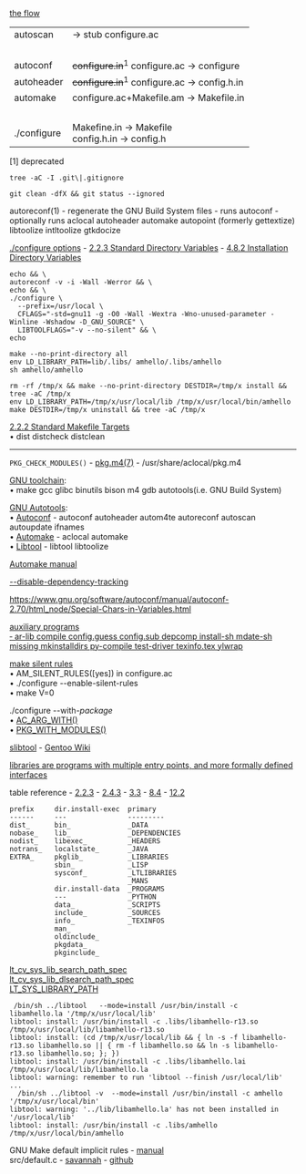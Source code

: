 [the flow](https://www.gnu.org/savannah-checkouts/gnu/autoconf/manual/autoconf-2.70/html_node/Making-configure-Scripts.html)

|||
|-|-|
|autoscan  |-> stub configure.ac|
|&nbsp;||
|autoconf  |<del>configure.in</del><sup>1</sup> configure.ac -> configure  |
|autoheader|<del>configure.in</del><sup>1</sup> configure.ac -> config.h.in|
|automake  |configure.ac+Makefile.am -> Makefile.in|
|&nbsp;||
|./configure|Makefine.in -> Makefile<br>config.h.in -> config.h|

\[1\] deprecated

    tree -aC -I .git\|.gitignore

<!-- <div></div> -->

    git clean -dfX && git status --ignored

autoreconf(1) - regenerate the GNU Build System files - runs autoconf - optionally runs aclocal autoheader automake autopoint (formerly gettextize) libtoolize intltoolize gtkdocize

[./configure options](https://www.gnu.org/software/autoconf/manual/autoconf-2.70/html_node/configure-Invocation.html) -
[2.2.3 Standard Directory Variables](https://www.gnu.org/software/automake/manual/html_node/Standard-Directory-Variables.html) -
[4.8.2 Installation Directory Variables](https://www.gnu.org/savannah-checkouts/gnu/autoconf/manual/autoconf-2.70/html_node/Installation-Directory-Variables.html)

<!--
    for var in \
      WARNINGS \
      AUTOCONF ACLOCAL AUTOHEADER AUTOM4TE AUTOMAKE AUTOPOINT GTKDOCIZE INTLTOOLIZE LIBTOOLIZE M4 MAKE
    do
      # echo "${!var}"
      unset -v "$var"
    done
-->

<div></div>

    echo && \
    autoreconf -v -i -Wall -Werror && \
    echo && \
    ./configure \
      --prefix=/usr/local \
      CFLAGS="-std=gnu11 -g -O0 -Wall -Wextra -Wno-unused-parameter -Winline -Wshadow -D_GNU_SOURCE" \
      LIBTOOLFLAGS="-v --no-silent" && \
    echo

<div></div>

    make --no-print-directory all
    env LD_LIBRARY_PATH=lib/.libs/ amhello/.libs/amhello
    sh amhello/amhello

<div></div>

    rm -rf /tmp/x && make --no-print-directory DESTDIR=/tmp/x install && tree -aC /tmp/x
    env LD_LIBRARY_PATH=/tmp/x/usr/local/lib /tmp/x/usr/local/bin/amhello
    make DESTDIR=/tmp/x uninstall && tree -aC /tmp/x

[2.2.2 Standard Makefile Targets](https://www.gnu.org/software/automake/manual/html_node/Standard-Targets.html)\
&bullet; dist distcheck distclean

---

`PKG_CHECK_MODULES()` - [pkg.m4(7)](https://man.archlinux.org/man/pkg.m4.7) - /usr/share/aclocal/pkg.m4

[GNU toolchain](https://en.wikipedia.org/wiki/GNU_toolchain):\
&bullet; make gcc glibc binutils bison m4 gdb autotools(i.e. GNU Build System)

[GNU Autotools](https://en.wikipedia.org/wiki/GNU_Autotools):\
&bullet; [Autoconf](https://en.wikipedia.org/wiki/Autoconf) - autoconf autoheader autom4te autoreconf autoscan autoupdate ifnames\
&bullet; [Automake](https://en.wikipedia.org/wiki/Automake) - aclocal automake\
&bullet; [Libtool](https://en.wikipedia.org/wiki/Libtool)   - libtool libtoolize

[Automake manual](https://www.gnu.org/software/automake/manual)

[--disable-dependency-tracking](https://www.gnu.org/software/automake/manual/html_node/Dependency-Tracking.html)

https://www.gnu.org/software/autoconf/manual/autoconf-2.70/html_node/Special-Chars-in-Variables.html

[auxiliary programs\
&dash; ar-lib
compile
config.guess
config.sub
depcomp
install-sh
mdate-sh
missing
mkinstalldirs
py-compile
test-driver
texinfo.tex
ylwrap](https://www.gnu.org/software/automake/manual/html_node/Auxiliary-Programs.html)

[make silent rules](https://www.gnu.org/software/automake/manual/html_node/Automake-Silent-Rules.html)\
&bullet; AM_SILENT_RULES([yes]) in configure.ac\
&bullet; ./configure --enable-silent-rules\
&bullet; make V=0

./configure --with-*package*\
&bullet; [AC_ARG_WITH()](https://www.gnu.org/software/autoconf/manual/autoconf-2.70/html_node/External-Software.html#AC_005fARG_005fWITH)\
&bullet; [PKG_WITH_MODULES()](https://man.archlinux.org/man/pkg.m4.7#PKG_WITH_MODULES(VARIABLE-PREFIX,_MODULES,_[ACTION-IF-FOUND],[ACTION-IF-NOT-FOUND],_[DESCRIPTION],_[DEFAULT]))

[slibtool](https://dev.midipix.org/cross/slibtool) - [Gentoo Wiki](https://wiki.gentoo.org/wiki/Slibtool)

[libraries are programs with multiple entry points, and more formally defined interfaces](https://www.gnu.org/software/libtool/manual/html_node/Libtool-paradigm.html)

table reference -
[2.2.3](https://www.gnu.org/software/automake/manual/html_node/Standard-Directory-Variables.html) -
[2.4.3](https://www.gnu.org/software/automake/manual/html_node/amhello_0027s-Makefile_002eam-Setup-Explained.html) -
[3.3](  https://www.gnu.org/software/automake/manual/html_node/Uniform.html) -
[8.4](  https://www.gnu.org/software/automake/manual/html_node/Program-and-Library-Variables.html) -
[12.2]( https://www.gnu.org/software/automake/manual/html_node/The-Two-Parts-of-Install.html)


    prefix     dir.install-exec  primary
    ------     ---               ---------
    dist_      bin_              _DATA
    nobase_    lib_              _DEPENDENCIES
    nodist_    libexec_          _HEADERS
    notrans_   localstate_       _JAVA
    EXTRA_     pkglib_           _LIBRARIES
               sbin_             _LISP
               sysconf_          _LTLIBRARIES
                                 _MANS
               dir.install-data  _PROGRAMS
               ---               _PYTHON
               data_             _SCRIPTS
               include_          _SOURCES
               info_             _TEXINFOS
               man_              
               oldinclude_       
               pkgdata_          
               pkginclude_       

[lt_cv_sys_lib_search_path_spec\
lt_cv_sys_lib_dlsearch_path_spec](https://www.gnu.org/software/libtool/manual/html_node/Configure-notes.html)\
[LT_SYS_LIBRARY_PATH](https://www.gnu.org/software/libtool/manual/html_node/LT_005fINIT.html#index-LT_005fSYS_005fLIBRARY_005fPATH)

     /bin/sh ../libtool   --mode=install /usr/bin/install -c   libamhello.la '/tmp/x/usr/local/lib'
    libtool: install: /usr/bin/install -c .libs/libamhello-r13.so /tmp/x/usr/local/lib/libamhello-r13.so
    libtool: install: (cd /tmp/x/usr/local/lib && { ln -s -f libamhello-r13.so libamhello.so || { rm -f libamhello.so && ln -s libamhello-r13.so libamhello.so; }; })
    libtool: install: /usr/bin/install -c .libs/libamhello.lai /tmp/x/usr/local/lib/libamhello.la
    libtool: warning: remember to run 'libtool --finish /usr/local/lib'
    ...
      /bin/sh ../libtool -v  --mode=install /usr/bin/install -c amhello '/tmp/x/usr/local/bin'
    libtool: warning: '../lib/libamhello.la' has not been installed in '/usr/local/lib'
    libtool: install: /usr/bin/install -c .libs/amhello /tmp/x/usr/local/bin/amhello

GNU Make default implicit rules - [manual](https://www.gnu.org/software/make/manual/html_node/Catalogue-of-Rules.html)\
src/default.c - [savannah](https://git.savannah.gnu.org/cgit/make.git/tree/src/default.c) - [github](https://github.com/mirror/make/blob/master/src/default.c)
